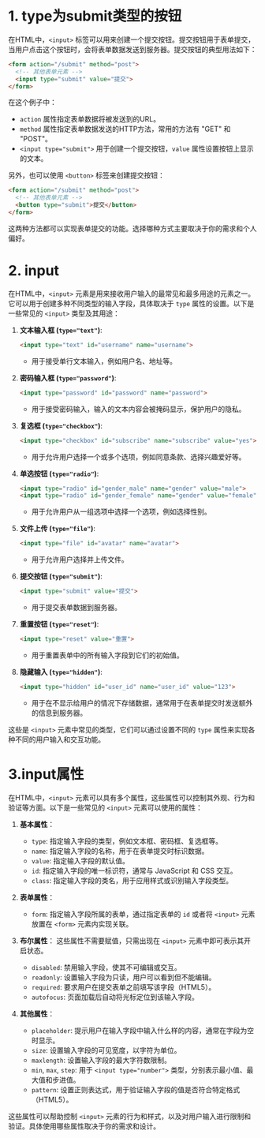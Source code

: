 # 1. type为submit类型的按钮

在HTML中，`<input>` 标签可以用来创建一个提交按钮。提交按钮用于表单提交，当用户点击这个按钮时，会将表单数据发送到服务器。提交按钮的典型用法如下：

```html
<form action="/submit" method="post">
  <!-- 其他表单元素 -->
  <input type="submit" value="提交">
</form>
```

在这个例子中：

- `action` 属性指定表单数据将被发送到的URL。
- `method` 属性指定表单数据发送的HTTP方法，常用的方法有 "GET" 和 "POST"。
- `<input type="submit">` 用于创建一个提交按钮，`value` 属性设置按钮上显示的文本。

另外，也可以使用 `<button>` 标签来创建提交按钮：

```html
<form action="/submit" method="post">
  <!-- 其他表单元素 -->
  <button type="submit">提交</button>
</form>
```

这两种方法都可以实现表单提交的功能。选择哪种方式主要取决于你的需求和个人偏好。

# 2. input

在HTML中，`<input>` 元素是用来接收用户输入的最常见和最多用途的元素之一。它可以用于创建多种不同类型的输入字段，具体取决于 `type` 属性的设置。以下是一些常见的 `<input>` 类型及其用途：

1. **文本输入框 (`type="text"`)**:
   
   ```html
   <input type="text" id="username" name="username">
   ```
   - 用于接受单行文本输入，例如用户名、地址等。
   
2. **密码输入框 (`type="password"`)**:
   ```html
   <input type="password" id="password" name="password">
   ```
   - 用于接受密码输入，输入的文本内容会被掩码显示，保护用户的隐私。

3. **复选框 (`type="checkbox"`)**:
   ```html
   <input type="checkbox" id="subscribe" name="subscribe" value="yes">
   ```
   - 用于允许用户选择一个或多个选项，例如同意条款、选择兴趣爱好等。

4. **单选按钮 (`type="radio"`)**:
   ```html
   <input type="radio" id="gender_male" name="gender" value="male">
   <input type="radio" id="gender_female" name="gender" value="female">
   ```
   - 用于允许用户从一组选项中选择一个选项，例如选择性别。

5. **文件上传 (`type="file"`)**:
   ```html
   <input type="file" id="avatar" name="avatar">
   ```
   - 用于允许用户选择并上传文件。

6. **提交按钮 (`type="submit"`)**:
   ```html
   <input type="submit" value="提交">
   ```
   - 用于提交表单数据到服务器。

7. **重置按钮 (`type="reset"`)**:
   
   ```html
   <input type="reset" value="重置">
   ```
   - 用于重置表单中的所有输入字段到它们的初始值。
   
8. **隐藏输入 (`type="hidden"`)**:
   ```html
   <input type="hidden" id="user_id" name="user_id" value="123">
   ```
   - 用于在不显示给用户的情况下存储数据，通常用于在表单提交时发送额外的信息到服务器。

这些是 `<input>` 元素中常见的类型，它们可以通过设置不同的 `type` 属性来实现各种不同的用户输入和交互功能。

# 3.input属性

在HTML中，`<input>` 元素可以具有多个属性，这些属性可以控制其外观、行为和验证等方面。以下是一些常见的 `<input>` 元素可以使用的属性：

1. **基本属性**：
   - `type`: 指定输入字段的类型，例如文本框、密码框、复选框等。
   - `name`: 指定输入字段的名称，用于在表单提交时标识数据。
   - `value`: 指定输入字段的默认值。
   - `id`: 指定输入字段的唯一标识符，通常与 JavaScript 和 CSS 交互。
   - `class`: 指定输入字段的类名，用于应用样式或识别输入字段类型。

2. **表单属性**：
   - `form`: 指定输入字段所属的表单，通过指定表单的 `id` 或者将 `<input>` 元素放置在 `<form>` 元素内实现关联。

3. **布尔属性**：
   这些属性不需要赋值，只需出现在 `<input>` 元素中即可表示其开启状态。
   - `disabled`: 禁用输入字段，使其不可编辑或交互。
   - `readonly`: 设置输入字段为只读，用户可以看到但不能编辑。
   - `required`: 要求用户在提交表单之前填写该字段（HTML5）。
   - `autofocus`: 页面加载后自动将光标定位到该输入字段。

4. **其他属性**：
   - `placeholder`: 提示用户在输入字段中输入什么样的内容，通常在字段为空时显示。
   - `size`: 设置输入字段的可见宽度，以字符为单位。
   - `maxlength`: 设置输入字段的最大字符数限制。
   - `min`, `max`, `step`: 用于 `<input type="number">` 类型，分别表示最小值、最大值和步进值。
   - `pattern`: 设置正则表达式，用于验证输入字段的值是否符合特定格式（HTML5）。

这些属性可以帮助控制 `<input>` 元素的行为和样式，以及对用户输入进行限制和验证。具体使用哪些属性取决于你的需求和设计。